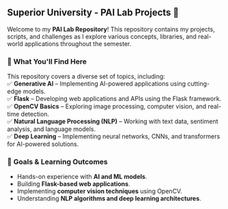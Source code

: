 ## **Superior University - PAI Lab Projects** 🎯  

Welcome to my **PAI Lab Repository**! This repository contains my projects, scripts, and challenges as I explore various concepts, libraries, and real-world applications throughout the semester.  

### 📌 **What You'll Find Here**  
This repository covers a diverse set of topics, including:  
✅ **Generative AI** – Implementing AI-powered applications using cutting-edge models.  
✅ **Flask** – Developing web applications and APIs using the Flask framework.  
✅ **OpenCV Basics** – Exploring image processing, computer vision, and real-time detection.  
✅ **Natural Language Processing (NLP)** – Working with text data, sentiment analysis, and language models.  
✅ **Deep Learning** – Implementing neural networks, CNNs, and transformers for AI-powered solutions.  

### 🚀 **Goals & Learning Outcomes**  
- Hands-on experience with **AI and ML models**.  
- Building **Flask-based web applications**.  
- Implementing **computer vision techniques** using OpenCV.  
- Understanding **NLP algorithms and deep learning architectures**.  

